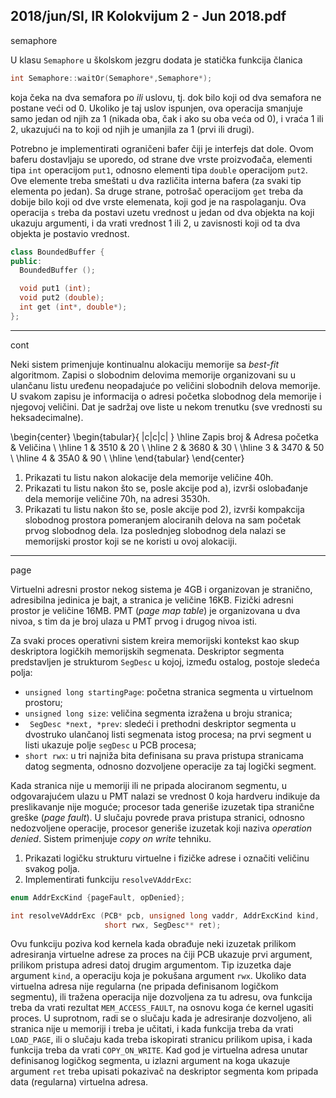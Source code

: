 2018/jun/SI, IR Kolokvijum 2 - Jun 2018.pdf
--------------------------------------------------------------------------------
semaphore

U klasu `Semaphore` u školskom jezgru dodata je statička funkcija članica
```cpp
int Semaphore::waitOr(Semaphore*,Semaphore*);
```
koja čeka na dva semafora po *ili* uslovu, tj. dok bilo koji od dva semafora ne postane veći od 0.
Ukoliko je taj uslov ispunjen, ova operacija smanjuje samo jedan od njih za 1 (nikada oba,
čak i ako su oba veća od 0), i vraća 1 ili 2, ukazujući na to koji od njih je umanjila za 1 (prvi
ili drugi).

Potrebno je implementirati ograničeni bafer čiji je interfejs dat dole. Ovom baferu dostavljaju
se uporedo, od strane dve vrste proizvođača, elementi tipa `int` operacijom `put1`, odnosno
elementi tipa `double` operacijom `put2`. Ove elemente treba smeštati u dva različita interna
bafera (za svaki tip elementa po jedan). Sa druge strane, potrošač operacijom `get` treba da
dobije bilo koji od dve vrste elemenata, koji god je na raspolaganju. Ova operacija `s` treba
da postavi uzetu vrednost u jedan od dva objekta na koji ukazuju argumenti, i da vrati
vrednost 1 ili 2, u zavisnosti koji od ta dva objekta je postavio vrednost.
```cpp
class BoundedBuffer {
public:
  BoundedBuffer ();

  void put1 (int);
  void put2 (double);
  int get (int*, double*);
};
```

--------------------------------------------------------------------------------
cont

Neki sistem primenjuje kontinualnu alokaciju memorije sa *best-fit* algoritmom. Zapisi o
slobodnim delovima memorije organizovani su u ulančanu listu uređenu neopadajuće po
veličini slobodnih delova memorije. U svakom zapisu je informacija o adresi početka
slobodnog dela memorije i njegovoj veličini. Dat je sadržaj ove liste u nekom trenutku (sve
vrednosti su heksadecimalne).

\begin{center}
\begin{tabular}{ |c|c|c| }
\hline
Zapis broj & Adresa početka & Veličina \\
\hline
1 & 3510 & 20 \\
\hline
2 & 3680 & 30 \\
\hline
3 & 3470 & 50 \\
\hline
4 & 35A0 & 90 \\
\hline
\end{tabular}
\end{center}

1. Prikazati tu listu nakon alokacije dela memorije veličine 40h.
2. Prikazati tu listu nakon što se, posle akcije pod a), izvrši oslobađanje dela memorije
veličine 70h, na adresi 3530h.
3. Prikazati tu listu nakon što se, posle akcije pod 2), izvrši kompakcija slobodnog
prostora pomeranjem alociranih delova na sam početak prvog slobodnog dela. Iza poslednjeg
slobodnog dela nalazi se memorijski prostor koji se ne koristi u ovoj alokaciji.

--------------------------------------------------------------------------------
page

Virtuelni adresni prostor nekog sistema je 4GB i organizovan je stranično, adresibilna jedinica
je bajt, a stranica je veličine 16KB. Fizički adresni prostor je veličine 16MB. PMT (*page map table*) je organizovana u dva nivoa, s tim da je broj ulaza u PMT prvog i drugog nivoa isti.

Za svaki proces operativni sistem kreira memorijski kontekst kao skup deskriptora logičkih
memorijskih segmenata. Deskriptor segmenta predstavljen je strukturom `SegDesc` u kojoj,
između ostalog, postoje sledeća polja:

- `unsigned long startingPage`: početna stranica segmenta u virtuelnom prostoru;
- `unsigned long size`: veličina segmenta izražena u broju stranica;
- ` SegDesc *next, *prev`: sledeći i prethodni deskriptor segmenta u dvostruko
ulančanoj listi segmenata istog procesa; na prvi segment u listi ukazuje polje `segDesc`
u PCB procesa;
- `short rwx`: u tri najniža bita definisana su prava pristupa stranicama datog segmenta,
odnosno dozvoljene operacije za taj logički segment.

Kada stranica nije u memoriji ili ne pripada alociranom segmentu, u odgovarajućem ulazu u
PMT nalazi se vrednost 0 koja hardveru indikuje da preslikavanje nije moguće; procesor tada
generiše izuzetak tipa stranične greške (*page fault*). U slučaju povrede prava pristupa stranici,
odnosno nedozvoljene operacije, procesor generiše izuzetak koji naziva *operation denied*.
Sistem primenjuje *copy on write* tehniku.

1. Prikazati logičku strukturu virtuelne i fizičke adrese i označiti veličinu svakog polja.
2. Implementirati funkciju `resolveVAddrExc`:
```cpp
enum AddrExcKind {pageFault, opDenied};

int resolveVAddrExc (PCB* pcb, unsigned long vaddr, AddrExcKind kind,
                     short rwx, SegDesc** ret);
```
Ovu funkciju poziva kod kernela kada obrađuje neki izuzetak prilikom adresiranja virtuelne
adrese za proces na čiji PCB ukazuje prvi argument, prilikom pristupa adresi datoj drugim
argumentom. Tip izuzetka daje argument `kind`, a operaciju koja je pokušana argument `rwx`.
Ukoliko data virtuelna adresa nije regularna (ne pripada definisanom logičkom segmentu), ili
tražena operacija nije dozvoljena za tu adresu, ova funkcija treba da vrati rezultat
`MEM_ACCESS_FAULT`, na osnovu koga će kernel ugasiti proces. U suprotnom, radi se o slučaju
kada je adresiranje dozvoljeno, ali stranica nije u memoriji i treba je učitati, i kada funkcija
treba da vrati `LOAD_PAGE`, ili o slučaju kada treba iskopirati stranicu prilikom upisa, i kada
funkcija treba da vrati `COPY_ON_WRITE`. Kad god je virtuelna adresa unutar definisanog
logičkog segmenta, u izlazni argument na koga ukazuje argument `ret` treba upisati pokazivač
na deskriptor segmenta kom pripada data (regularna) virtuelna adresa.
